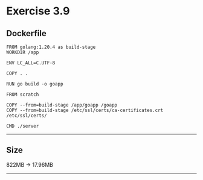 # Exercise 3.9

## Dockerfile

```
FROM golang:1.20.4 as build-stage
WORKDIR /app

ENV LC_ALL=C.UTF-8

COPY . .

RUN go build -o goapp

FROM scratch

COPY --from=build-stage /app/goapp /goapp
COPY --from=build-stage /etc/ssl/certs/ca-certificates.crt /etc/ssl/certs/

CMD ./server
```

---

## Size

822MB -> 17.96MB

---
